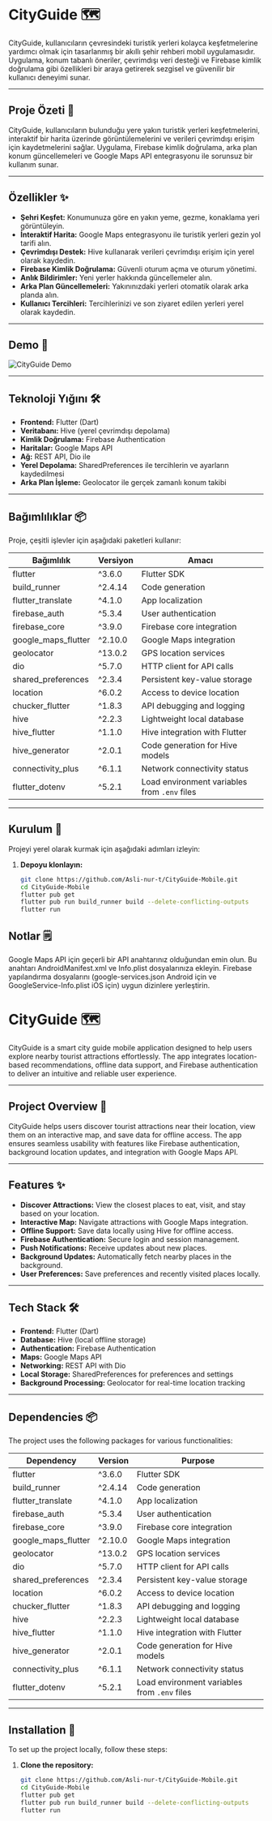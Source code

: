 


# CityGuide 🗺️

CityGuide, kullanıcıların çevresindeki turistik yerleri kolayca keşfetmelerine yardımcı olmak için tasarlanmış bir akıllı şehir rehberi mobil uygulamasıdır. Uygulama, konum tabanlı öneriler, çevrimdışı veri desteği ve Firebase kimlik doğrulama gibi özellikleri bir araya getirerek sezgisel ve güvenilir bir kullanıcı deneyimi sunar.

---

## Proje Özeti 📝
CityGuide, kullanıcıların bulunduğu yere yakın turistik yerleri keşfetmelerini, interaktif bir harita üzerinde görüntülemelerini ve verileri çevrimdışı erişim için kaydetmelerini sağlar. Uygulama, Firebase kimlik doğrulama, arka plan konum güncellemeleri ve Google Maps API entegrasyonu ile sorunsuz bir kullanım sunar.

---

## Özellikler ✨
- **Şehri Keşfet:** Konumunuza göre en yakın yeme, gezme, konaklama yeri görüntüleyin.
- **İnteraktif Harita:** Google Maps entegrasyonu ile turistik yerleri gezin yol tarifi alın.
- **Çevrimdışı Destek:** Hive kullanarak verileri çevrimdışı erişim için yerel olarak kaydedin.
- **Firebase Kimlik Doğrulama:** Güvenli oturum açma ve oturum yönetimi.
- **Anlık Bildirimler:** Yeni yerler hakkında güncellemeler alın.
- **Arka Plan Güncellemeleri:** Yakınınızdaki yerleri otomatik olarak arka planda alın.
- **Kullanıcı Tercihleri:** Tercihlerinizi ve son ziyaret edilen yerleri yerel olarak kaydedin.

---

## Demo 🎥
![CityGuide Demo](assets/screenshots/demo1.gif)


---

## Teknoloji Yığını 🛠️
- **Frontend:** Flutter (Dart)
- **Veritabanı:** Hive (yerel çevrimdışı depolama)
- **Kimlik Doğrulama:** Firebase Authentication
- **Haritalar:** Google Maps API
- **Ağ:** REST API, Dio ile
- **Yerel Depolama:** SharedPreferences ile tercihlerin ve ayarların kaydedilmesi
- **Arka Plan İşleme:** Geolocator ile gerçek zamanlı konum takibi

---

## Bağımlılıklar 📦
Proje, çeşitli işlevler için aşağıdaki paketleri kullanır:


| Bağımlılık                | Versiyon   | Amacı                                                    |
|---------------------------|-----------|------------------------------------------------------------|
| flutter                   | ^3.6.0    | Flutter SDK                                                |
| build_runner              | ^2.4.14   | Code generation                                            |
| flutter_translate         | ^4.1.0    | App localization                                           |
| firebase_auth             | ^5.3.4    | User authentication                                        |
| firebase_core             | ^3.9.0    | Firebase core integration                                  |
| google_maps_flutter       | ^2.10.0   | Google Maps integration                                    |
| geolocator                | ^13.0.2   | GPS location services                                      |
| dio                       | ^5.7.0    | HTTP client for API calls                                  |
| shared_preferences        | ^2.3.4    | Persistent key-value storage                               |
| location                  | ^6.0.2    | Access to device location                                  |
| chucker_flutter           | ^1.8.3    | API debugging and logging                                  |
| hive                      | ^2.2.3    | Lightweight local database                                 |
| hive_flutter              | ^1.1.0    | Hive integration with Flutter                              |
| hive_generator            | ^2.0.1    | Code generation for Hive models                           |
| connectivity_plus         | ^6.1.1    | Network connectivity status                               |
| flutter_dotenv            | ^5.2.1    | Load environment variables from `.env` files              |

---

## Kurulum 🚀
Projeyi yerel olarak kurmak için aşağıdaki adımları izleyin:

1. **Depoyu klonlayın:**
   ```bash
   git clone https://github.com/Asli-nur-t/CityGuide-Mobile.git
   cd CityGuide-Mobile
   flutter pub get
   flutter pub run build_runner build --delete-conflicting-outputs
   flutter run

## Notlar 🗒️
Google Maps API için geçerli bir API anahtarınız olduğundan emin olun. Bu anahtarı AndroidManifest.xml ve Info.plist dosyalarınıza ekleyin.
Firebase yapılandırma dosyalarını (google-services.json Android için ve GoogleService-Info.plist iOS için) uygun dizinlere yerleştirin.



<!-- Eng -->
# CityGuide 🗺️

CityGuide is a smart city guide mobile application designed to help users explore nearby tourist attractions effortlessly. The app integrates location-based recommendations, offline data support, and Firebase authentication to deliver an intuitive and reliable user experience.

---

## Project Overview 📝
CityGuide helps users discover tourist attractions near their location, view them on an interactive map, and save data for offline access. The app ensures seamless usability with features like Firebase authentication, background location updates, and integration with Google Maps API.

---

## Features ✨
- **Discover Attractions:** View the closest places to eat, visit, and stay based on your location.
- **Interactive Map:** Navigate attractions with Google Maps integration.
- **Offline Support:** Save data locally using Hive for offline access.
- **Firebase Authentication:** Secure login and session management.
- **Push Notifications:** Receive updates about new places.
- **Background Updates:** Automatically fetch nearby places in the background.
- **User Preferences:** Save preferences and recently visited places locally.

---

## Tech Stack 🛠️
- **Frontend:** Flutter (Dart)
- **Database:** Hive (local offline storage)
- **Authentication:** Firebase Authentication
- **Maps:** Google Maps API
- **Networking:** REST API with Dio
- **Local Storage:** SharedPreferences for preferences and settings
- **Background Processing:** Geolocator for real-time location tracking

---

## Dependencies 📦
The project uses the following packages for various functionalities:

| Dependency                | Version   | Purpose                                                    |
|---------------------------|-----------|------------------------------------------------------------|
| flutter                   | ^3.6.0    | Flutter SDK                                                |
| build_runner              | ^2.4.14   | Code generation                                            |
| flutter_translate         | ^4.1.0    | App localization                                           |
| firebase_auth             | ^5.3.4    | User authentication                                        |
| firebase_core             | ^3.9.0    | Firebase core integration                                  |
| google_maps_flutter       | ^2.10.0   | Google Maps integration                                    |
| geolocator                | ^13.0.2   | GPS location services                                      |
| dio                       | ^5.7.0    | HTTP client for API calls                                  |
| shared_preferences        | ^2.3.4    | Persistent key-value storage                               |
| location                  | ^6.0.2    | Access to device location                                  |
| chucker_flutter           | ^1.8.3    | API debugging and logging                                  |
| hive                      | ^2.2.3    | Lightweight local database                                 |
| hive_flutter              | ^1.1.0    | Hive integration with Flutter                              |
| hive_generator            | ^2.0.1    | Code generation for Hive models                           |
| connectivity_plus         | ^6.1.1    | Network connectivity status                               |
| flutter_dotenv            | ^5.2.1    | Load environment variables from `.env` files              |

---

## Installation 🚀
To set up the project locally, follow these steps:

1. **Clone the repository:**
   ```bash
   git clone https://github.com/Asli-nur-t/CityGuide-Mobile.git
   cd CityGuide-Mobile
   flutter pub get
   flutter pub run build_runner build --delete-conflicting-outputs
   flutter run

